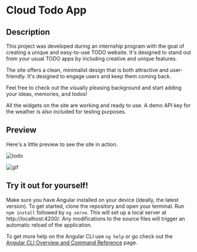 # Cloud Todo App

## Description
This project was developed during an internship program with the goal of creating a unique and easy-to-use TODO website. It's designed to stand out from your usual TODO apps by including creative and unique features.

The site offers a clean, minimalist design that is both attractive and user-friendly. It's designed to engage users and keep them coming back.

Feel free to check out the visually pleasing background and start adding your ideas, memories, and todos!

All the widgets on the site are working and ready to use. A demo API key for the weather is also included for testing purposes.

## Preview
Here's a little preview to see the site in action. 

![todo](https://github.com/ChimiChumi/todo-project/assets/113592108/ce4bd59a-0464-4f3f-a51d-151fae6af8bd)


![gif](https://github.com/ChimiChumi/todo-project/assets/113592108/3ae243f6-a13b-4a2f-b6c8-6caa29c219a6)

## Try it out for yourself!

Make sure you have Angular installed on your device (ideally, the latest version). To get started, clone the repository and open your terminal. Run `npm install` followed by `ng serve`. This will set up a local server at http://localhost:4200/. Any modifications to the source files will trigger an automatic reload of the application.

To get more help on the Angular CLI use `ng help` or go check out the [Angular CLI Overview and Command Reference](https://angular.io/cli) page.
